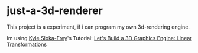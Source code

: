 # just-a-3d-renderer

This project is a experiment, if i can program my own 3d-rendering engine. 

Im using [Kyle Sloka-Frey](https://kyleslokafrey.com)'s Tutorial: [Let's Build a 3D Graphics Engine: Linear Transformations](https://gamedevelopment.tutsplus.com/tutorials/lets-build-a-3d-graphics-engine-linear-transformations--gamedev-7716)